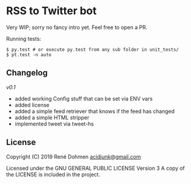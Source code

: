 RSS to Twitter bot
==================

Very WIP; sorry no fancy intro yet. Feel free to open a PR.

Running tests:
```
$ py.test # or execute py.test from any sub folder in unit_tests/
$ pt.test -n auto
```

Changelog
---------
*v0.1*
- added working Config stuff that can be set via ENV vars
- added license
- added a simple feed retriever that knows if the feed has changed
- added a simple HTML stripper
- implemented tweet via tweet-hs


License
-------
Copyright (C) 2019 René Dohmen <acidjunk@gmail.com>

Licensed under the GNU GENERAL PUBLIC LICENSE Version 3
A copy of the LICENSE is included in the project.